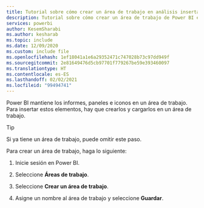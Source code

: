 ```yaml
---
title: Tutorial sobre cómo crear un área de trabajo en análisis insertados
description: Tutorial sobre cómo crear un área de trabajo de Power BI en análisis insertados.
services: powerbi
author: KesemSharabi
ms.author: kesharab
ms.topic: include
ms.date: 12/09/2020
ms.custom: include file
ms.openlocfilehash: 1ef18041a1e6a29352471c747028b73c97dd949f
ms.sourcegitcommit: 2e81649476d5cb97701f779267be59e393460097
ms.translationtype: HT
ms.contentlocale: es-ES
ms.lasthandoff: 02/02/2021
ms.locfileid: "99494741"
---
```

Power BI mantiene los informes, paneles e iconos en un área de trabajo. Para insertar estos elementos, hay que crearlos y cargarlos en un área de trabajo.

>[!TIP]
>Si ya tiene un área de trabajo, puede omitir este paso.

Para crear un área de trabajo, haga lo siguiente:

1. Inicie sesión en Power BI.

2. Seleccione **Áreas de trabajo**.

3. Seleccione **Crear un área de trabajo**.

4. Asigne un nombre al área de trabajo y seleccione **Guardar**.